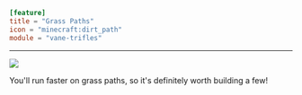 ```toml
[feature]
title = "Grass Paths"
icon = "minecraft:dirt_path"
module = "vane-trifles"
```
---
![](assets/gifs/grass-paths.gif)

You'll run faster on grass paths, so it's definitely worth building a few!
